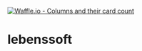 [![Waffle.io - Columns and their card count](https://badge.waffle.io/inno1OO/lebenssoft.png?columns=all)](https://waffle.io/inno1OO/lebenssoft?utm_source=badge)
# lebenssoft